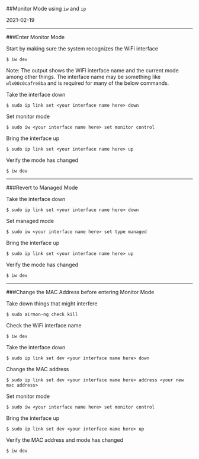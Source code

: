 ##Monitor Mode using ```iw``` and ```ip```

2021-02-19

-----
###Enter Monitor Mode

Start by making sure the system recognizes the WiFi interface
```
$ iw dev
```
Note: The output shows the WiFi interface name and the current
mode among other things. The interface name may be something like
`wlx00c0cafre8ba` and is required for many of the below commands.


Take the interface down
```
$ sudo ip link set <your interface name here> down
```

Set monitor mode
```
$ sudo iw <your interface name here> set monitor control
```

Bring the interface up
```
$ sudo ip link set <your interface name here> up
```

Verify the mode has changed
```
$ iw dev
```
-----

###Revert to Managed Mode

Take the interface down
```
$ sudo ip link set <your interface name here> down
```

Set managed mode
```
$ sudo iw <your interface name here> set type managed
```

Bring the interface up
```
$ sudo ip link set <your interface name here> up
```

Verify the mode has changed
```
$ iw dev
```
-----

###Change the MAC Address before entering Monitor Mode

Take down things that might interfere
```
$ sudo airmon-ng check kill
```
Check the WiFi interface name
```
$ iw dev
```
Take the interface down
```
$ sudo ip link set dev <your interface name here> down
```
Change the MAC address
```
$ sudo ip link set dev <your interface name here> address <your new mac address>
```
Set monitor mode
```
$ sudo iw <your interface name here> set monitor control
```
Bring the interface up
```
$ sudo ip link set dev <your interface name here> up
```
Verify the MAC address and mode has changed
```
$ iw dev
```
